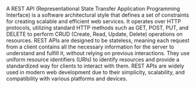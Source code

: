 A REST API (Representational State Transfer Application Programming Interface) is a software architectural style that defines a set of constraints for creating scalable and efficient web services. It operates over HTTP protocols, utilizing standard HTTP methods such as GET, POST, PUT, and DELETE to perform CRUD (Create, Read, Update, Delete) operations on resources. REST APIs are designed to be stateless, meaning each request from a client contains all the necessary information for the server to understand and fulfill it, without relying on previous interactions. They use uniform resource identifiers (URIs) to identify resources and provide a standardized way for clients to interact with them. REST APIs are widely used in modern web development due to their simplicity, scalability, and compatibility with various platforms and devices.
